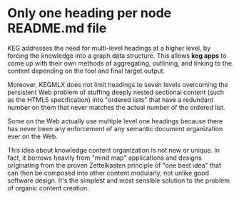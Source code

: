 # Only one heading per node README.md file

KEG addresses the need for multi-level headings at a higher level, by forcing the knowledge into a graph data structure. This allows **keg apps** to come up with their own methods of aggregating, outlining, and linking to the content depending on the tool and final target output.

Moreover, KEGMLX does not limit headings to seven levels overcoming the persistent Web problem of stuffing deeply nested sectional content (such as the HTML5 specification) into "ordered lists" that have a redundant number on them that never matches the actual number of the ordered list.

Some on the Web actually use multiple level one headings because there has never been any enforcement of any semantic document organization ever on the Web.

This idea about knowledge content organization is not new or unique. In fact, it borrows heavily from "mind map" applications and designs originating from the proven Zettelkasten principle of "one best idea" that can then be composed into other content modularly, not unlike good software design. It's the simplest and most sensible solution to the problem of organic content creation.
